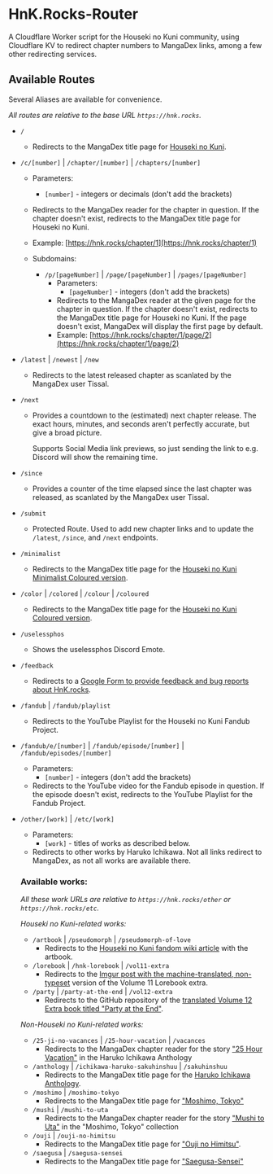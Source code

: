# HnK.Rocks-Router

A Cloudflare Worker script for the Houseki no Kuni community, using Cloudflare KV to redirect chapter numbers to MangaDex links, among a few other redirecting services.

## Available Routes

Several Aliases are available for convenience.

_All routes are relative to the base URL `https://hnk.rocks`._

- `/`
  - Redirects to the MangaDex title page for [Houseki no Kuni](https://mangadex.org/title/cade38b7-64c4-4a29-8e3c-8c283291d6c6/houseki-no-kuni).

- `/c/[number]` | `/chapter/[number]` | `/chapters/[number]`
  - Parameters:
    - `[number]` - integers or decimals (don't add the brackets)
  - Redirects to the MangaDex reader for the chapter in question. If the chapter doesn't exist, redirects to the MangaDex title page for Houseki no Kuni.
  - Example: [https://hnk.rocks/chapter/1](https://hnk.rocks/chapter/1)

  - Subdomains:
    - `/p/[pageNumber]` | `/page/[pageNumber]` | `/pages/[pageNumber]`
      - Parameters:
        - `[pageNumber]` - integers (don't add the brackets)
      - Redirects to the MangaDex reader at the given page for the chapter in question. If the chapter doesn't exist, redirects to the MangaDex title page for Houseki no Kuni. If the page doesn't exist, MangaDex will display the first page by default.
      - Example: [https://hnk.rocks/chapter/1/page/2](https://hnk.rocks/chapter/1/page/2)
      

- `/latest` | `/newest` | `/new`
  - Redirects to the latest released chapter as scanlated by the MangaDex user Tissal.

- `/next`
  - Provides a countdown to the (estimated) next chapter release. The exact hours, minutes, and seconds aren't perfectly accurate, but give a broad picture.
    
    Supports Social Media link previews, so just sending the link to e.g. Discord will show the remaining time.

- `/since`
  - Provides a counter of the time elapsed since the last chapter was released, as scanlated by the MangaDex user Tissal.

- `/submit`
  - Protected Route. Used to add new chapter links and to update the `/latest`, `/since`, and `/next` endpoints.

- `/minimalist`
  - Redirects to the MangaDex title page for the [Houseki no Kuni Minimalist Coloured version](https://mangadex.org/title/37bf7574-641e-4665-b992-f2ba8d4652b8/houseki-no-kuni).

- `/color` | `/colored` | `/colour` | `/coloured`
  - Redirects to the MangaDex title page for the [Houseki no Kuni Coloured version](https://mangadex.org/title/95264f28-3ccf-4dea-ad15-5323e4766b4c/houseki-no-kuni).

- `/uselessphos`
  - Shows the uselessphos Discord Emote.

- `/feedback`
  - Redirects to a [Google Form to provide feedback and bug reports about HnK.rocks](https://forms.gle/QRGGriFizperPnZM6).

- `/fandub` | `/fandub/playlist`
  - Redirects to the YouTube Playlist for the Houseki no Kuni Fandub Project.

- `/fandub/e/[number]` | `/fandub/episode/[number]` | `/fandub/episodes/[number]`
  - Parameters:
    - `[number]` - integers (don't add the brackets)
  - Redirects to the YouTube video for the Fandub episode in question. If the episode doesn't exist, redirects to the YouTube Playlist for the Fandub Project.

- `/other/[work]` | `/etc/[work]`
  - Parameters:
    - `[work]` - titles of works as described below.
  - Redirects to other works by Haruko Ichikawa. Not all links redirect to MangaDex, as not all works are available there.
  ### Available works:
  _All these work URLs are relative to `https://hnk.rocks/other` or `https://hnk.rocks/etc`._

  *Houseki no Kuni-related works:*
    - `/artbook` | `/pseudomorph` | `/pseudomorph-of-love`
      - Redirects to the [Houseki no Kuni fandom wiki article](https://houseki-no-kuni.fandom.com/wiki/Pseudomorph_of_Love) with the artbook.
    - `/lorebook` | `/hnk-lorebook` | `/vol11-extra`
      - Redirects to the [Imgur post with the machine-translated, non-typeset](https://imgur.com/a/c7Aqh4a) version of the Volume 11 Lorebook extra.
    - `/party` | `/party-at-the-end` | `/vol12-extra`
      - Redirects to the GitHub repository of the [translated Volume 12 Extra book titled "Party at the End"](https://github.com/coconutcastle/HNK_party_at_the_end/blob/master/readfile.md).

   *Non-Houseki no Kuni-related works:*
    - `/25-ji-no-vacances` | `/25-hour-vacation` | `/vacances`
      - Redirects to the MangaDex chapter reader for the story ["25 Hour Vacation"](https://mangadex.org/chapter/39331c1e-4118-450f-b61c-3112e57ae936) in the Haruko Ichikawa Anthology
    - `/anthology` | `/ichikawa-haruko-sakuhinshuu` | `/sakuhinshuu`
      - Redirects to the MangaDex title page for the [Haruko Ichikawa Anthology](https://mangadex.org/title/e89c85d5-3131-4fd8-bf4f-3985ef63be83/ichikawa-haruko-sakuhinshuu).
    - `/moshimo` | `/moshimo-tokyo`
      - Redirects to the MangaDex title page for ["Moshimo, Tokyo"](https://mangadex.org/title/fa91e632-8556-446e-8227-b6003acab958/moshimo-tokyo)
    - `/mushi` | `/mushi-to-uta`
      - Redirects to the MangaDex chapter reader for the story ["Mushi to Uta"](https://mangadex.org/chapter/ee5d90b2-c9d6-4461-a972-24ef0e7ce9af) in the "Moshimo, Tokyo" collection
    - `/ouji` | `/ouji-no-himitsu`
      - Redirects to the MangaDex title page for ["Ouji no Himitsu"](https://mangadex.org/title/07c1eeab-3185-4932-a975-132f2115d6bd/ouji-no-himitsu).
    - `/saegusa` | `/saegusa-sensei`
      - Redirects to the MangaDex title page for ["Saegusa-Sensei"](https://mangadex.org/title/4de59a89-a6a8-4059-9ab3-501f7c260223/saegusa-sensei)
